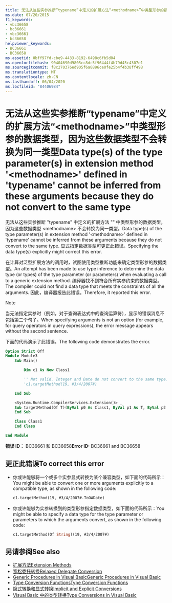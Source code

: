 ```yaml
---
title: 无法从这些实参推断“typename”中定义的扩展方法“<methodname>”中类型形参的数据类型，因为这些数据类型不会转换为同一类型
ms.date: 07/20/2015
f1_keywords:
- vbc36658
- bc36661
- vbc36661
- bc36658
helpviewer_keywords:
- BC36661
- BC36658
ms.assetid: 0bff97fd-cbe9-4433-8192-6498c6fb5d04
ms.openlocfilehash: 90404690d9805cc8dc5f96444f4b79d45c4307e1
ms.sourcegitcommit: f8c270376ed905f6a8896ce0fe25b4f4b38ff498
ms.translationtype: MT
ms.contentlocale: zh-CN
ms.lasthandoff: 06/04/2020
ms.locfileid: "84406984"
---
```

# <a name="data-types-of-the-type-parameters-in-extension-method-methodname-defined-in-typename-cannot-be-inferred-from-these-arguments-because-they-do-not-convert-to-the-same-type"></a><span data-ttu-id="3fa75-102">无法从这些实参推断“typename”中定义的扩展方法“\<methodname>”中类型形参的数据类型，因为这些数据类型不会转换为同一类型</span><span class="sxs-lookup"><span data-stu-id="3fa75-102">Data type(s) of the type parameter(s) in extension method '\<methodname>' defined in 'typename' cannot be inferred from these arguments because they do not convert to the same type</span></span>

<span data-ttu-id="3fa75-103">无法从这些实参推断 "typename" 中定义的扩展方法 "" 中类型形参的数据类型，因为这些数据类型 \<methodname> 不会转换为同一类型。</span><span class="sxs-lookup"><span data-stu-id="3fa75-103">Data type(s) of the type parameter(s) in extension method '\<methodname>' defined in 'typename' cannot be inferred from these arguments because they do not convert to the same type.</span></span> <span data-ttu-id="3fa75-104">显式指定数据类型可更正此错误。</span><span class="sxs-lookup"><span data-stu-id="3fa75-104">Specifying the data type(s) explicitly might correct this error.</span></span>

<span data-ttu-id="3fa75-105">在计算对泛型扩展方法的调用时，试图使用类型推断功能来确定类型形参的数据类型。</span><span class="sxs-lookup"><span data-stu-id="3fa75-105">An attempt has been made to use type inference to determine the data type (or types) of the type parameter (or parameters) when evaluating a call to a generic extension method.</span></span> <span data-ttu-id="3fa75-106">编译器找不到符合所有实参约束的数据类型。</span><span class="sxs-lookup"><span data-stu-id="3fa75-106">The compiler could not find a data type that meets the constraints of all the arguments.</span></span> <span data-ttu-id="3fa75-107">因此，编译器报告此错误。</span><span class="sxs-lookup"><span data-stu-id="3fa75-107">Therefore, it reported this error.</span></span>

> [!NOTE]
> <span data-ttu-id="3fa75-108">当无法指定实参时（例如，对于查询表达式中的查询运算符），显示的错误消息不包括第二个句子。</span><span class="sxs-lookup"><span data-stu-id="3fa75-108">When specifying arguments is not an option (for example, for query operators in query expressions), the error message appears without the second sentence.</span></span>

<span data-ttu-id="3fa75-109">下面的代码演示了此错误。</span><span class="sxs-lookup"><span data-stu-id="3fa75-109">The following code demonstrates the error.</span></span>

```vb
Option Strict Off
Module Module3
    Sub Main()

        Dim c1 As New Class1

        '' Not valid. Integer and Date do not convert to the same type.
        'c1.targetMethod(19, #3/4/2007#)

    End Sub

    <System.Runtime.CompilerServices.Extension()> _
    Sub targetMethod(Of T)(ByVal p0 As Class1, ByVal p1 As T, ByVal p2 As T)
    End Sub

    Class Class1
    End Class

End Module
```

<span data-ttu-id="3fa75-110">**错误 ID：** BC36661 和 BC36658</span><span class="sxs-lookup"><span data-stu-id="3fa75-110">**Error ID:** BC36661 and BC36658</span></span>

## <a name="to-correct-this-error"></a><span data-ttu-id="3fa75-111">更正此错误</span><span class="sxs-lookup"><span data-stu-id="3fa75-111">To correct this error</span></span>

- <span data-ttu-id="3fa75-112">你或许能够将一个或多个实参显式转换为某个兼容类型，如下面的代码所示：</span><span class="sxs-lookup"><span data-stu-id="3fa75-112">You might be able to convert one or more arguments explicitly to a compatible type, as shown in the following code:</span></span>

  ```vb
  c1.targetMethod(19, #3/4/2007#.ToOADate)
  ```

- <span data-ttu-id="3fa75-113">你或许能够为实参转换到的类型形参指定数据类型，如下面的代码所示：</span><span class="sxs-lookup"><span data-stu-id="3fa75-113">You might be able to specify a data type for the type parameter or parameters to which the arguments convert, as shown in the following code:</span></span>

  ```vb
  c1.targetMethod(Of String)(19, #3/4/2007#)
  ```

## <a name="see-also"></a><span data-ttu-id="3fa75-114">另请参阅</span><span class="sxs-lookup"><span data-stu-id="3fa75-114">See also</span></span>

- [<span data-ttu-id="3fa75-115">扩展方法</span><span class="sxs-lookup"><span data-stu-id="3fa75-115">Extension Methods</span></span>](../programming-guide/language-features/procedures/extension-methods.md)
- [<span data-ttu-id="3fa75-116">宽松委托转换</span><span class="sxs-lookup"><span data-stu-id="3fa75-116">Relaxed Delegate Conversion</span></span>](../programming-guide/language-features/delegates/relaxed-delegate-conversion.md)
- [<span data-ttu-id="3fa75-117">Generic Procedures in Visual Basic</span><span class="sxs-lookup"><span data-stu-id="3fa75-117">Generic Procedures in Visual Basic</span></span>](../programming-guide/language-features/data-types/generic-procedures.md)
- [<span data-ttu-id="3fa75-118">Type Conversion Functions</span><span class="sxs-lookup"><span data-stu-id="3fa75-118">Type Conversion Functions</span></span>](../language-reference/functions/type-conversion-functions.md)
- [<span data-ttu-id="3fa75-119">隐式转换和显式转换</span><span class="sxs-lookup"><span data-stu-id="3fa75-119">Implicit and Explicit Conversions</span></span>](../programming-guide/language-features/data-types/implicit-and-explicit-conversions.md)
- [<span data-ttu-id="3fa75-120">Visual Basic 中的类型转换</span><span class="sxs-lookup"><span data-stu-id="3fa75-120">Type Conversions in Visual Basic</span></span>](../programming-guide/language-features/data-types/type-conversions.md)
